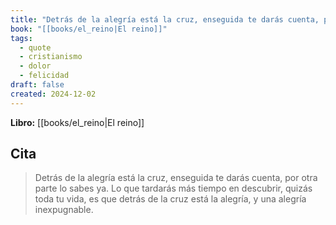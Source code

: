 ```yaml
---
title: "Detrás de la alegría está la cruz, enseguida te darás cuenta, por otra parte lo ..."
book: "[[books/el_reino|El reino]]"
tags:
  - quote
  - cristianismo
  - dolor
  - felicidad
draft: false
created: 2024-12-02
---
```


**Libro:** [[books/el_reino|El reino]]

## Cita
> Detrás de la alegría está la cruz, enseguida te darás cuenta, por otra parte lo sabes ya. Lo que tardarás más tiempo en descubrir, quizás toda tu vida, es que detrás de la cruz está la alegría, y una alegría inexpugnable.
